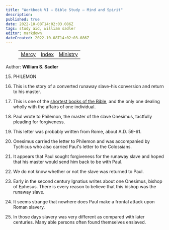 ```yaml
---
title: "Workbook VI — Bible Study — Mind and Spirit"
description: 
published: true
date: 2022-10-08T14:02:03.086Z
tags: study aid, william sadler
editor: markdown
dateCreated: 2022-10-08T14:02:03.086Z
---
```


<figure class="table chapter-navigator">
	<table>
		<tbody>
		<tr>
			<td><a href="/en/William_S_Sadler/Workbook_6_Bible_Study/Mercy">Mercy</a></td>
			<td><a href="/en/William_S_Sadler/Workbook_6_Bible_Study/Index">Index</a></td>
			<td><a href="/en/William_S_Sadler/Workbook_6_Bible_Study/Ministry">Ministry</a></td>
		</tr>
		</tbody>
	</table>
</figure>

Author: **William S. Sadler**


15. PHILEMON

1. This is the story of a converted runaway slave-his conversion and return to his master.

2. This is one of the [shortest books of the Bible](/en/Bible/Philemon/1.htm), and the only one dealing wholly with the affairs of one individual.

3. Paul wrote to Philemon, the master of the slave Onesimus, tactfully pleading for forgiveness.

4. This letter was probably written from Rome, about A.D. 59-61.

5. Onesimus carried the letter to Philemon and was accompanied by Tychicus who also carried Paul's letter to the Colossians.

6. It appears that Paul sought forgiveness for the runaway slave and hoped that his master would send him back to be with Paul.

7. We do not know whether or not the slave was returned to Paul.

8. Early in the second century Ignatius writes about one Onesimus, bishop of Ephesus. There is every reason to believe that this bishop was the runaway slave.

9. It seems strange that nowhere does Paul make a frontal attack upon Roman slavery.

10. In those days slavery was very different as compared with later centuries. Many able persons often found themselves enslaved.


<br>

